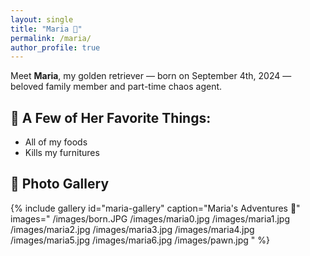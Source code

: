 ```yaml
---
layout: single
title: "Maria 🐾"
permalink: /maria/
author_profile: true
---
```


Meet **Maria**, my golden retriever — born on September 4th, 2024 — beloved family member and part-time chaos agent.

## 🐶 A Few of Her Favorite Things:
- All of my foods
- Kills my furnitures

## 📸 Photo Gallery

{% include gallery id="maria-gallery" caption="Maria's Adventures 🐾" images="
  /images/born.JPG
  /images/maria0.jpg
  /images/maria1.jpg
  /images/maria2.jpg
  /images/maria3.jpg
  /images/maria4.jpg
  /images/maria5.jpg
  /images/maria6.jpg
  /images/pawn.jpg
" %}

